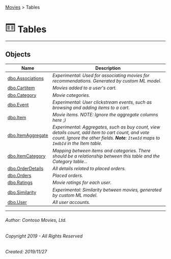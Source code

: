 #### 

[Movies](../index.md) > Tables

# ![Tables](../../../Images/Table32.png) Tables

---

## <a name="#objects"></a>Objects

| Name | Description |
|---|---|
| [dbo.Associations](Associations.md) | _Experimental: Used for associating movies for recommendations. Generated by custom ML model._ |
| [dbo.Cartitem](Cartitem.md) | _Movies added to a user's cart._ |
| [dbo.Category](Category.md) | _Movie categories._ |
| [dbo.Event](Event.md) | _Experimental: User clickstream events, such as browsing and adding items to a cart._ |
| [dbo.Item](Item.md) | _Movie items. NOTE: Ignore the aggregate columns here ;)_ |
| [dbo.ItemAggregate](ItemAggregate.md) | _Experimental: Aggregates, such as buy count, view details count, add item to cart count, and vote count. Ignore the other fields. **Note**: `ItemId` maps to `ImdbId` in the Item table._ |
| [dbo.ItemCategory](ItemCategory.md) | _Mapping between items and categories. There should be a relationship between this table and the Category table..._ |
| [dbo.OrderDetails](OrderDetails.md) | _All details related to placed orders._ |
| [dbo.Orders](Orders.md) | _Placed orders._ |
| [dbo.Ratings](Ratings.md) | _Movie ratings for each user._ |
| [dbo.Similarity](Similarity.md) | _Experimental: Similarity between movies, generated by custom ML model._ |
| [dbo.User](User.md) | _All user accounts._ |


---

###### Author:  Contoso Movies, Ltd.

###### Copyright 2019 - All Rights Reserved

###### Created: 2019/11/27

